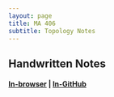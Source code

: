 ```yaml
---
layout: page
title: MA 406
subtitle: Topology Notes
---
```


## Handwritten Notes
#### [In-browser](/math/ma-406/hand-notes.pdf) | [In-GitHub](https://github.com/aryamanmaithani/math/blob/master/ma-406/hand-notes.pdf)
